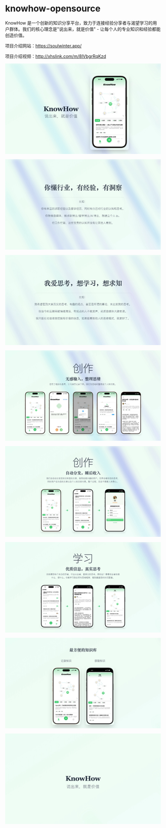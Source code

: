 # knowhow-opensource

KnowHow 是一个创新的知识分享平台，致力于连接经验分享者与渴望学习的用户群体。我们的核心理念是"说出来，就是价值" - 让每个人的专业知识和经验都能创造价值。

项目介绍网站：https://soulwinter.app/

项目介绍视频：http://xhslink.com/m/8lVbgrRqKzd

![image-20250728142913724](images/image-20250728142913724.png)

![image-20250728142859554](images/image-20250728142859554.png)

![image-20250728142908290](images/image-20250728142908290.png)

![image-20250728142920818](images/image-20250728142920818.png)

![image-20250728142941805](images/image-20250728142941805.png)

![image-20250728142949685](images/image-20250728142949685.png)

![image-20250728143000249](images/image-20250728143000249.png)

![image-20250728143006503](images/image-20250728143006503.png)
